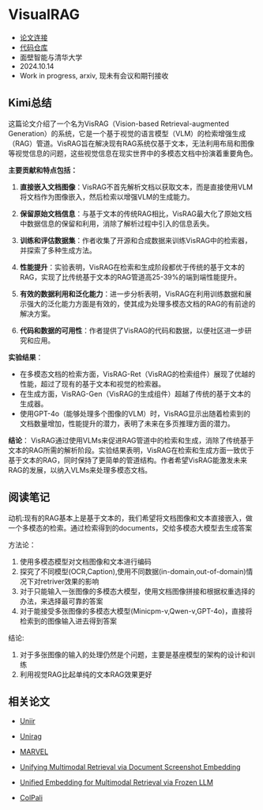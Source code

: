 # VisualRAG

- [论文连接](https://arxiv.org/abs/2410.10594)
- [代码仓库](https://github.com/OpenBMB/VisRAG)
- 面壁智能与清华大学
- 2024.10.14
- Work in progress, arxiv, 现未有会议和期刊接收

## Kimi总结

这篇论文介绍了一个名为VisRAG（Vision-based Retrieval-augmented Generation）的系统，它是一个基于视觉的语言模型（VLM）的检索增强生成（RAG）管道。VisRAG旨在解决现有RAG系统仅基于文本，无法利用布局和图像等视觉信息的问题，这些视觉信息在现实世界中的多模态文档中扮演着重要角色。

**主要贡献和特点包括：**

1. **直接嵌入文档图像**：VisRAG不首先解析文档以获取文本，而是直接使用VLM将文档作为图像嵌入，然后检索以增强VLM的生成能力。

2. **保留原始文档信息**：与基于文本的传统RAG相比，VisRAG最大化了原始文档中数据信息的保留和利用，消除了解析过程中引入的信息丢失。

3. **训练和评估数据集**：作者收集了开源和合成数据来训练VisRAG中的检索器，并探索了多种生成方法。

4. **性能提升**：实验表明，VisRAG在检索和生成阶段都优于传统的基于文本的RAG，实现了比传统基于文本的RAG管道高25-39%的端到端性能提升。

5. **有效的数据利用和泛化能力**：进一步分析表明，VisRAG在利用训练数据和展示强大的泛化能力方面是有效的，使其成为处理多模态文档的RAG的有前途的解决方案。

6. **代码和数据的可用性**：作者提供了VisRAG的代码和数据，以便社区进一步研究和应用。

**实验结果**：

- 在多模态文档的检索方面，VisRAG-Ret（VisRAG的检索组件）展现了优越的性能，超过了现有的基于文本和视觉的检索器。
- 在生成方面，VisRAG-Gen（VisRAG的生成组件）超越了传统的基于文本的生成器。
- 使用GPT-4o（能够处理多个图像的VLM）时，VisRAG显示出随着检索到的文档数量增加，性能提升的潜力，表明了未来在多页推理方面的潜力。

**结论**：
VisRAG通过使用VLMs来促进RAG管道中的检索和生成，消除了传统基于文本的RAG所需的解析阶段。实验结果表明，VisRAG在检索和生成方面一致优于基于文本的RAG，同时保持了更简单的管道结构。作者希望VisRAG能激发未来RAG的发展，以纳入VLMs来处理多模态文档。

## 阅读笔记

动机:现有的RAG基本上是基于文本的，我们希望将文档图像和文本直接嵌入，做一个多模态的检索。通过检索得到的documents，交给多模态大模型去生成答案

方法论：

1. 使用多模态模型对文档图像和文本进行编码
2. 探究了不同模型(OCR,Caption),使用不同数据(in-domain,out-of-domain)情况下对retriver效果的影响
3. 对于只能输入一张图像的多模态大模型，使用文档图像拼接和根据权重选择的办法，来选择最可靠的答案
4. 对于能接受多张图像的多模态大模型(Minicpm-v,Qwen-v,GPT-4o)，直接将检索到的图像输入进去得到答案

结论:

1. 对于多张图像的输入的处理仍然是个问题，主要是基座模型的架构的设计和训练
2. 利用视觉RAG比起单纯的文本RAG效果更好

## 相关论文

- [Uniir](https://arxiv.org/abs/2311.17136)
- [Unirag](https://arxiv.org/abs/2405.10311)
- [MARVEL](https://arxiv.org/abs/2310.14037)

- [Unifying Multimodal Retrieval via Document Screenshot Embedding](https://arxiv.org/abs/2406.11251)
- [Unified Embedding for Multimodal Retrieval via Frozen LLM](https://aclanthology.org/2024.findings-eacl.105/)
- [ColPali](https://arxiv.org/abs/2407.01449)
